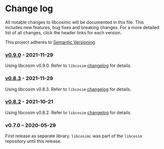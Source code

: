 # Change log
All notable changes to libcosimc will be documented in this file. This includes new features, bug fixes and breaking changes. 
For a more detailed list of all changes, click the header links for each version. 

This project adheres to [Semantic Versioning](https://semver.org/spec/v2.0.0.html)

### [v0.9.0] - 2021-11-29
Using libcosim v0.9.0. Refer to `libcosim` [changelog](https://github.com/open-simulation-platform/libcosim/blob/master/CHANGELOG.md) for details.

### [v0.8.3] - 2021-11-29
Using libcosim v0.8.3. Refer to `libcosim` [changelog](https://github.com/open-simulation-platform/libcosim/blob/master/CHANGELOG.md) for details.

### [v0.8.2] - 2021-10-21
Using libcosim v0.8.2. Refer to `libcosim` [changelog](https://github.com/open-simulation-platform/libcosim/blob/master/CHANGELOG.md) for details.

### v0.7.0 – 2020-05-29
First release as separate library. `libcosimc` was part of the `libcosim` repository until this release.


[v0.8.2]: https://github.com/open-simulation-platform/libcosimc/compare/v0.7.0...v0.8.2
[v0.8.3]: https://github.com/open-simulation-platform/libcosimc/compare/v0.8.2...v0.8.3
[v0.9.0]: https://github.com/open-simulation-platform/libcosimc/compare/v0.8.3...v0.9.0
